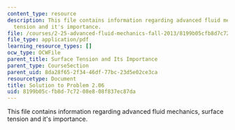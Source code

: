 ```yaml
---
content_type: resource
description: This file contains information regarding advanced fluid mechanics, surface
  tension and it's importance.
file: /courses/2-25-advanced-fluid-mechanics-fall-2013/8199b05cfb8d7c7208e808f837ec87da_MIT2_25F13_Solution2.06.pdf
file_type: application/pdf
learning_resource_types: []
ocw_type: OCWFile
parent_title: Surface Tension and Its Importance
parent_type: CourseSection
parent_uid: 8da28f65-2f34-46df-77bc-23d5e02ce3ca
resourcetype: Document
title: Solution to Problem 2.06
uid: 8199b05c-fb8d-7c72-08e8-08f837ec87da
---
```

This file contains information regarding advanced fluid mechanics, surface tension and it's importance.

